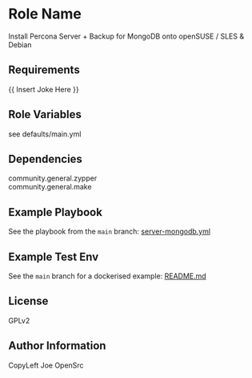 Role Name
=========

Install Percona Server + Backup for MongoDB onto openSUSE / SLES & Debian

Requirements
------------

 {{ Insert Joke Here }} 

Role Variables
--------------

  see defaults/main.yml

Dependencies
------------

  community.general.zypper  
  community.general.make

Example Playbook
----------------

See the playbook from the `main` branch: [server-mongodb.yml](https://github.com/joe-opensrc/ansible-percona-mongodb/blob/main/server-mongodb.yml)

Example Test Env
----------------

See the `main` branch for a dockerised example: [README.md](https://github.com/joe-opensrc/ansible-percona-mongodb/blob/main/README.md)

License
-------

  GPLv2

Author Information
------------------

  CopyLeft Joe OpenSrc
